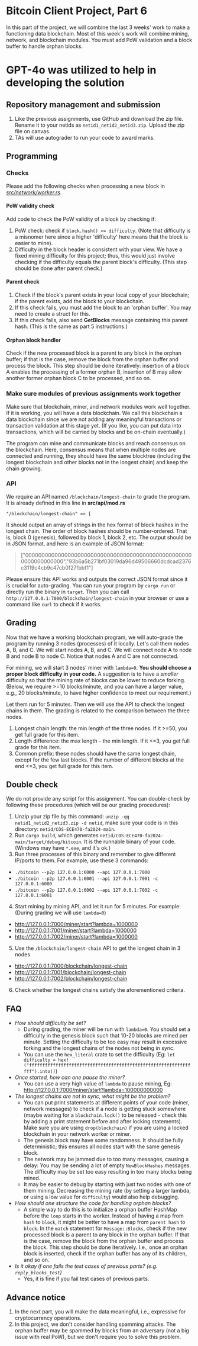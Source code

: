 # Bitcoin Client Project, Part 6

In this part of the project, we will combine the last 3 weeks' work to make a functioning data blockchain. Most of this week's work will combine mining, network, and blockchain modules. You must add PoW validation and a block buffer to handle orphan blocks.

# GPT-4o was utilized to help in developing the solution


## Repository management and submission

1. Like the previous assignments, use GitHub and download the zip file. Rename it to your netids as `netid1_netid2_netid3.zip`. Upload the zip file on canvas.
2. TAs will use autograder to run your code to award marks.

## Programming

### Checks
Please add the following checks when processing a new block in *[src/network/worker.rs](../src/network/worker.rs)*.

#### PoW validity check

Add code to check the PoW validity of a block by checking if:

1. PoW check: check if `block.hash() <= difficulty`. (Note that difficulty is a misnomer here since a higher 'difficulty' here means that the block is easier to mine).
2. Difficulty in the block header is consistent with your view. We have a fixed mining difficulty for this project; thus, this would just involve checking if the difficulty equals the parent block's difficulty. (This step should be done after parent check.)

#### Parent check

1. Check if the block's parent exists in your local copy of your blockchain; if the parent exists, add the block to your blockchain.
2. If this check fails, you must add the block to an 'orphan buffer'. You may need to create a struct for this.
3. If this check fails, also send **GetBlocks** message containing this parent hash. (This is the same as part 5 instructions.)

#### Orphan block handler

Check if the new processed block is a parent to any block in the orphan buffer; if that is the case, remove the block from the orphan buffer and process the block. This step should be done iteratively: insertion of a block A enables the processing of a former orphan B, insertion of B may allow another former orphan block C to be processed, and so on.

### Make sure modules of previous assignments work together

Make sure that blockchain, miner, and network modules work well together. If it is working, you will have a data blockchain. We call this blockchain a data blockchain since we are not adding any meaningful transactions or transaction validation at this stage yet. (If you like, you can put data into transactions, which will be carried by blocks and be on-chain eventually.)

The program can mine and communicate blocks and reach consensus on the blockchain. Here, consensus means that when multiple nodes are connected and running, they should have the same blocktree (including the longest blockchain and other blocks not in the longest chain) and keep the chain growing.

### API

We require an API named `/blockchain/longest-chain` to grade the program. It is already defined in this line in __src/api/mod.rs__
```
"/blockchain/longest-chain" => {
```

It should output an array of strings in the hex format of block hashes in the longest chain. The order of block hashes should be number-ordered. That is, block 0 (genesis), followed by block 1, block 2, etc. The output should be in JSON format, and here is an example of JSON format:

> ["0000000000000000000000000000000000000000000000000000000000000000","93b6a5b271bf03019da96d49506660dcdcad2376c3119c4cb9c47cb0f27fbbf1"]

Please ensure this API works and outputs the correct JSON format since it is crucial for auto-grading. You can run your program by `cargo run` or directly run the binary in `target`. Then you can call `http://127.0.0.1:7000/blockchain/longest-chain` in your browser or use a command like `curl` to check if it works.

## Grading

Now that we have a working blockchain program, we will auto-grade the program by running 3 nodes (processes) of it locally. Let's call them nodes A, B, and C. We will start nodes A, B, and C. We will connect node A to node B and node B to node C. Notice that nodes A and C are not connected.

For mining, we will start 3 nodes' miner with `lambda=0`. **You should choose a proper block difficulty in your code.** A suggestion is to have a _smaller_ difficulty so that the mining rate of blocks can be lower to reduce forking. (Below, we require >=10 blocks/minute, and you can have a larger value, e.g., 20 blocks/minute, to have higher confidence to meet our requirement.)

Let them run for 5 minutes. Then we will use the API to check the longest chains in them. The grading is related to the comparison between the three nodes.

1. Longest chain length: the min length of the three nodes. If it >=50, you get full grade for this item.
2. Length difference: the max length - the min length. If it <=3, you get full grade for this item.
3. Common prefix: these nodes should have the same longest chain, except for the few last blocks. If the number of different blocks at the end <=3, you get full grade for this item.

## Double check
We do not provide any script for this assignment. You can double-check by following these procedures (which will be our grading procedures):

1. Unzip your zip file by this command: `unzip -qq netid1_netid2_netid3.zip -d netid`, make sure your code is in this directory: `netid/COS-ECE470-fa2024-main`.
2. Run `cargo build`, which generates `netid/COS-ECE470-fa2024-main/target/debug/bitcoin`. It is the runnable binary of your code. (Windows may have `*.exe`, and it's ok.)
3. Run three processes of this binary and remember to give different IP/ports to them. For example, use these 3 commands:
- `./bitcoin --p2p 127.0.0.1:6000 --api 127.0.0.1:7000`
- `./bitcoin --p2p 127.0.0.1:6001 --api 127.0.0.1:7001 -c 127.0.0.1:6000`
- `./bitcoin --p2p 127.0.0.1:6002 --api 127.0.0.1:7002 -c 127.0.0.1:6001`
4. Start mining by mining API, and let it run for 5 minutes. For example: (During grading we will use `lambda=0`)
- http://127.0.0.1:7000/miner/start?lambda=1000000
- http://127.0.0.1:7001/miner/start?lambda=1000000
- http://127.0.0.1:7002/miner/start?lambda=1000000

5. Use the `/blockchain/longest-chain` API to get the longest chain in 3 nodes
- http://127.0.0.1:7000/blockchain/longest-chain
- http://127.0.0.1:7001/blockchain/longest-chain
- http://127.0.0.1:7002/blockchain/longest-chain
6. Check whether the longest chains satisfy the aforementioned criteria.


## FAQ
- *How should difficulty be set?* 
     - During grading, the miner will be run with `lambda=0`. You should set a difficulty in the genesis block such that 10-20 blocks are mined per minute. Setting the difficulty to be too easy may result in excessive forking and the longest chains of the nodes not being in sync.
     - You can use the `hex_literal` crate to set the difficulty (Eg: `let difficulty = hex!("ffffffffffffffffffffffffffffffffffffffffffffffffffffffffffffffff").into()`)
- *Once started, how can one pause the miner?* 
     - You can use a very high value of `lambda` to pause mining, Eg: http://127.0.0.1:7000/miner/start?lambda=100000000000
- *The longest chains are not in sync, what might be the problem?*
    - You can put print statements at different points of your code (miner, network messages) to check if a node is getting stuck somewhere (maybe waiting for a `blockchain.lock()` to be released - check this by adding a print statement before and after locking statements). Make sure you are using `drop(blockchain)` if you are using a locked blockchain in your network worker or miner.  
     - The genesis block may have some randomness. It should be fully deterministic; this ensures all nodes start with the same genesis block.
     - The network may be jammed due to too many messages, causing a delay: You may be sending a lot of empty `NewBlockHashes` messages. The difficulty may be set too easy resulting in too many blocks being mined.
     - It may be easier to debug by starting with just two nodes with one of them mining. Decreasing the mining rate (by setting a larger lambda, or using a low value for `difficulty`) would also help debugging.
- *How should one structure the code for handling orphan blocks?* 
    - A simple way to do this is to initialize a orphan buffer HashMap before the `loop` starts in the worker. Instead of having a map from `hash` to `block`, it might be better to have a map from `parent hash` to `block`. In the `match` statement for `Message::Blocks`, check if the new processed block is a parent to any block in the orphan buffer. If that is the case, remove the block from the orphan buffer and process the block. This step should be done iteratively. I.e., once an orphan block is inserted, check if the orphan buffer has any of its children, and so on.
- *Is it okay if one fails the test cases of previous parts? (e.g. `reply_blocks_test`)* 
     - Yes, it is fine if you fail test cases of previous parts.

## Advance notice
1. In the next part, you will make the data meaningful, i.e., expressive for cryptocurrency operations.
2. In this project, we don't consider handling spamming attacks. The orphan buffer may be spammed by blocks from an adversary (not a big issue with real PoW), but we don't require you to solve this problem.
